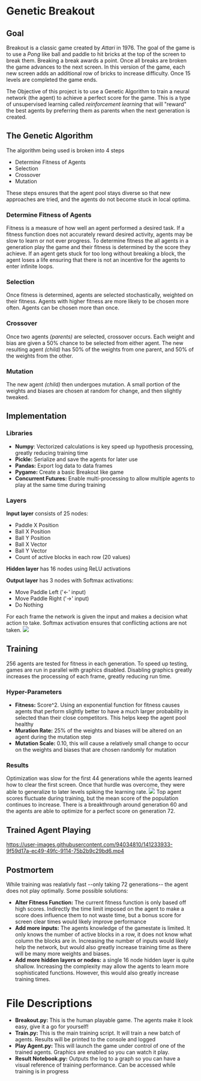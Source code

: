 <h1>Genetic Breakout</h1>
<h2>Goal</h2>
<p>
  Breakout is a classic game created by <i>Attari</i> in 1976.  The goal of the game is to use a <i>Pong</i> like ball and paddle to hit bricks at the top of the screen to break them.  Breaking a break awards a point.
  Once all breaks are broken the game advances to the next screen.
  In this version of the game, each new screen adds an additional row of bricks to increase difficulty.  Once 15 levels are completed the game ends.
  
  The Objective of this project is to use a Genetic Algorithm to train a neural network (the agent) to achieve a perfect score for the game.
  This is a type of unsupervised learning called <i>reinforcement learning</i> that will "reward" the best agents by preferring them as parents when the next generation is created.
</p>

<h2>The Genetic Algorithm</h2>
<p>
  The algorithm being used is broken into 4 steps
  <ul>
    <li>Determine Fitness of Agents</li>
    <li>Selection</li>
    <li>Crossover</li>
    <li>Mutation</li>
  </ul>
  These steps ensures that the agent pool stays diverse so that new approaches are tried, and the agents do not become stuck in local optima.
  

  <h3>Determine Fitness of Agents</h3>
  Fitness is a measure of how well an agent performed a desired task.  If a fitness function does not accurately reward desired activity, agents may be slow to learn or not ever progress.
  To determine fitness the all agents in a generation play the game and their fitness is determined by the score they achieve.  If an agent gets stuck for too long without breaking a block, the agent loses a life ensuring that there is not an incentive for the agents to enter infinite loops.
  <h3>Selection</h3>
  Once fitness is determined, agents are selected stochastically, weighted on their fitness.  Agents with higher fitness are more likely to be chosen more often.  Agents can be chosen more than once.
  <h3>Crossover</h3>
  Once two agents <i>(parents)</i> are selected, crossover occurs.  Each weight and bias are given a 50% chance to be selected from either agent.  The new resulting agent <i>(child)</i> has 50% of the weights from one parent, and 50% of the weights from the other.
  <h3>Mutation</h3>
  The new agent <i>(child)</i> then undergoes mutation.  A small portion of the weights and biases are chosen at random for change, and then slightly tweaked.
</p>


<h2>Implementation</h2>
<h3>Libraries</h3>
<p>
  <ul>
    <li><b>Numpy</b>: Vectorized calculations is key speed up hypothesis  processing, greatly reducing training time</li>
    <li><b>Pickle:</b> Serialize and save the agents for later use</li>
    <li><b>Pandas:</b> Export log data to data frames</li>
    <li><b>Pygame:</b> Create a basic Breakout like game</li>
    <li><b>Concurrent Futures:</b>  Enable multi-processing to allow multiple  agents to play at the same time during training</li>
  </ul>
  
  <h3>Layers</h3>
  <b>Input layer</b> consists of 25 nodes:
  <ul>
    <li>Paddle X Position</li>
    <li>Ball X Position</li>
    <li>Ball Y Position</li>
    <li>Ball X Vector</li>
    <li>Ball Y Vector</li>
    <li>Count of active blocks in each row (20 values)</li>
  </ul>
  
  <b>Hidden layer</b> has 16 nodes using ReLU activations
  
  <b>Output layer</b> has 3 nodes with Softmax activations:
  <ul>
  <li>Move Paddle Left ('<-' input)</li>
  <li>Move Paddle Right ('->' input)</li>
  <li>Do Nothing</li>
  </ul>
  
  For each frame the network is given the input and makes a decision what action to take.  Softmax activation ensures that conflicting actions are not taken.
  <img src="https://user-images.githubusercontent.com/94034810/141235668-ab609c06-6714-469a-8709-47816371273e.png">
</p>

<h2>Training</h2>
<p>
  256 agents are tested for fitness in each generation.  To speed up testing, games are run in parallel with graphics disabled.  Disabling graphics greatly increases the processing of each frame, greatly reducing run time.
  
  <h3>Hyper-Parameters</h3>
  <ul>
  <li><b>Fitness:</b> Score^2.  Using an exponential function for fitness causes agents that perform slightly better to have a much larger probability in selected than their close competitors.  This helps keep the agent pool healthy</li>
  <li><b>Muration Rate:</b> 25% of the weights and biases will be altered on an agent during the mutation step</li>
  <li><b>Mutation Scale:</b> 0.10, this will cause a relatively small change to occur  on the weights and biases that are chosen randomly for mutation</li>
  </ul>
  
  
  <h3>Results</h3>
  Optimization was slow for the first 44 generations while the agents learned how to clear the first screen.  Once that hurdle was overcome, they were able to generalize to later levels spiking the learning rate.
  <img src="https://user-images.githubusercontent.com/94034810/141082768-7519e5b3-fba8-4f3a-a0bb-bc955b0052ff.png">
  Top agent scores fluctuate during training, but the mean score of the population continues to increase.  There is a breakthrough around generation 60 and the agents are able to optimize for a perfect score on generation 72.
</p>

<h2>Trained Agent Playing</h2>

https://user-images.githubusercontent.com/94034810/141233933-9f59d17a-ec49-49fc-9114-75b2b9c29bd6.mp4

<h2>Postmortem</h2>
<p>
  While training was realativly fast --only taking 72 generations-- the agent does not play optimally.
  Some possible solutions:
  <ul>
    <li><b>Alter Fitness Function:</b> The current fitness function is only based off high scores.  Indirectly the time limit imposed on the agent to make a score does influence them to not waste time, but a bonus score for screen clear times would likely improve performance</li>
    <li><b>Add more inputs:</b> The agents knowledge of the gamestate is limited.  It only knows the number of active blocks in a row, it does not know what column the blocks are in.  Increasing the number of inputs would likely help the network, but would also greatly increase training time as there will be many more weights and biases.</li>
    <li><b>Add more hidden layers or nodes:</b> a single 16 node hidden layer is quite shallow.  Increasing the complexity may allow the agents to learn more sophisticated functions.  However, this would also greatly increase training times.</li>
  </ul>
</p>

<h1>File Descriptions</h1>
<p>
  <ul>
    <li><b>Breakout.py: </b>This is the human playable game.  The agents make it look easy, give it a go for yourself!</li>
    <li><b>Train.py: </b>This is the main training script.  It will train a new batch of agents.  Results will be printed to the console and logged</li>
    <li><b>Play Agent.py:</b> This will launch the game under control of one of the trained agents.  Graphics are enabled so you can watch it play.</li>
    <li><b>Result Notebook.py:</b> Outputs the log to a graph so you can have a visual reference of training performance.  Can be accessed while training is in progress</li>
  </ul>
</p>
